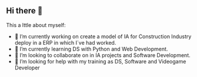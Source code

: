## Hi there 👋

<!--
**ssamuelayonc/ssamuelayonc** is a ✨ _special_ ✨ repository because its `README.md` (this file) appears on your GitHub profile.-->

This a lttle about myself:

- 🔭 I’m currently working on create a model of IA for Construction Industry deploy in a ERP in which I´ve had worked.
- 🌱 I’m currently learning DS with Python and Web Development. 
- 👯 I’m looking to collaborate on in IA projects and Software Development.
- 🤔 I’m looking for help with my training as DS, Software and Videogame Developer
